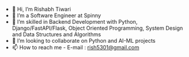 - 👋 Hi, I’m Rishabh Tiwari
- 👀 I’m a Software Engineer at Spinny 
- 🌱 I’m skilled in Backend Development with Python, Django/FastAPI/Flask, Object Oriented Programming, System Design and Data Structures and Algorithms
- 💞️ I’m looking to collaborate on Python and AI-ML projects
- 📫 How to reach me - E-mail : rish5301@gmail.com 

<!---
rtango5301/rtango5301 is a ✨ special ✨ repository because its `README.md` (this file) appears on your GitHub profile.
You can click the Preview link to take a look at your changes.
--->
